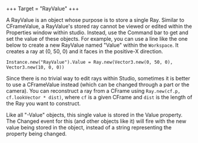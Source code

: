 +++
Target = "RayValue"
+++

A RayValue is an object whose purpose is to store a single Ray. Similar to CFrameValue, a RayValue's stored ray cannot be viewed or edited within the Properties window within studio. Instead, use the Command bar to get and set the value of these objects. For example, you can use a line like the one below to create a new RayValue named "Value" within the `Workspace`. It creates a ray at (0, 50, 0) and it faces in the positive-X direction.`Instance.new("RayValue").Value = Ray.new(Vector3.new(0, 50, 0), Vector3.new(10, 0, 0))`Since there is no trivial way to edit rays within Studio, sometimes it is better to use a CFrameValue instead (which can be changed through a part or the camera). You can reconstruct a ray from a CFrame using `Ray.new(cf.p, cf.lookVector * dist)`, where `cf` is a given CFrame and `dist` is the length of the Ray you want to construct.Like all "-Value" objects, this single value is stored in the Value property. The Changed event for this (and other objects like it) will fire with the new value being stored in the object, instead of a string representing the property being changed.